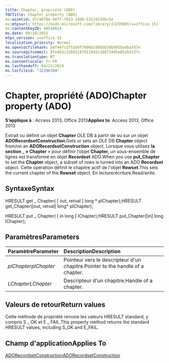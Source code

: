 ```yaml
---
title: Chapter, propriété (ADO)
TOCTitle: Chapter property (ADO)
ms:assetid: d7c9478e-487f-7023-1dd8-5313433dbc5e
ms:mtpsurl: https://msdn.microsoft.com/library/JJ250085(v=office.15)
ms:contentKeyID: 48548014
ms.date: 09/18/2015
mtps_version: v=office.15
localization_priority: Normal
ms.openlocfilehash: b4f4efc2ffab9f7996b2d805658b985badbaf87e
ms.sourcegitcommit: 8fe462c32b91c87911942c188f3445e85a54137c
ms.translationtype: MT
ms.contentlocale: fr-FR
ms.lasthandoff: 04/23/2019
ms.locfileid: "32296394"
---
```

# <a name="chapter-property-ado"></a><span data-ttu-id="85f62-102">Chapter, propriété (ADO)</span><span class="sxs-lookup"><span data-stu-id="85f62-102">Chapter property (ADO)</span></span>

<span data-ttu-id="85f62-103">**S’applique à** : Access 2013, Office 2013</span><span class="sxs-lookup"><span data-stu-id="85f62-103">**Applies to**: Access 2013, Office 2013</span></span>
 
<span data-ttu-id="85f62-104">Extrait ou définit un objet **Chapter** OLE DB à partir de ou sur un objet **ADORecordsetConstruction**.</span><span class="sxs-lookup"><span data-stu-id="85f62-104">Gets or sets an OLE DB **Chapter** object from/on an **ADORecordsetConstruction** object.</span></span> <span data-ttu-id="85f62-105">Lorsque vous utilisez **la section \_ « Chapter** » pour définir l’objet **Chapter,** un sous-ensemble de lignes est transformé en objet **Recordset** ADO.</span><span class="sxs-lookup"><span data-stu-id="85f62-105">When you use **put\_Chapter** to set the **Chapter** object, a subset of rows is turned into an ADO **Recordset** object.</span></span> <span data-ttu-id="85f62-106">Cette opération définit le chapitre actif de l'objet **Rowset**.</span><span class="sxs-lookup"><span data-stu-id="85f62-106">This sets the current chapter of the **Rowset** object.</span></span> <span data-ttu-id="85f62-107">En lecture/écriture.</span><span class="sxs-lookup"><span data-stu-id="85f62-107">Read/write.</span></span>

## <a name="syntax"></a><span data-ttu-id="85f62-108">Syntaxe</span><span class="sxs-lookup"><span data-stu-id="85f62-108">Syntax</span></span>

<span data-ttu-id="85f62-109">HRESULT get \_ Chapter( \[ out, retval \] long \* plChapter);</span><span class="sxs-lookup"><span data-stu-id="85f62-109">HRESULT get\_Chapter(\[out, retval\] long\* plChapter);</span></span>

<span data-ttu-id="85f62-110">HRESULT put \_ Chapter( \[ in long \] lChapter);</span><span class="sxs-lookup"><span data-stu-id="85f62-110">HRESULT put\_Chapter(\[in\] long lChapter);</span></span>

## <a name="parameters"></a><span data-ttu-id="85f62-111">Paramètres</span><span class="sxs-lookup"><span data-stu-id="85f62-111">Parameters</span></span>

|<span data-ttu-id="85f62-112">Paramètre</span><span class="sxs-lookup"><span data-stu-id="85f62-112">Parameter</span></span>|<span data-ttu-id="85f62-113">Description</span><span class="sxs-lookup"><span data-stu-id="85f62-113">Description</span></span>|
|:--------|:----------|
|<span data-ttu-id="85f62-114">*plChapter*</span><span class="sxs-lookup"><span data-stu-id="85f62-114">*plChapter*</span></span> |<span data-ttu-id="85f62-115">Pointeur vers le descripteur d'un chapitre.</span><span class="sxs-lookup"><span data-stu-id="85f62-115">Pointer to the handle of a chapter.</span></span>|
|<span data-ttu-id="85f62-116">*LChapter*</span><span class="sxs-lookup"><span data-stu-id="85f62-116">*LChapter*</span></span> |<span data-ttu-id="85f62-117">Descripteur d'un chapitre.</span><span class="sxs-lookup"><span data-stu-id="85f62-117">Handle of a chapter.</span></span>|

## <a name="return-values"></a><span data-ttu-id="85f62-118">Valeurs de retour</span><span class="sxs-lookup"><span data-stu-id="85f62-118">Return values</span></span>

<span data-ttu-id="85f62-119">Cette méthode de propriété renvoie les valeurs HRESULT standard, y compris S \_ OK et E \_ FAIL.</span><span class="sxs-lookup"><span data-stu-id="85f62-119">This property method returns the standard HRESULT values, including S\_OK and E\_FAIL.</span></span>

## <a name="applies-to"></a><span data-ttu-id="85f62-120">Champ d'application</span><span class="sxs-lookup"><span data-stu-id="85f62-120">Applies To</span></span>

[<span data-ttu-id="85f62-121">ADORecordsetConstruction</span><span class="sxs-lookup"><span data-stu-id="85f62-121">ADORecordsetConstruction</span></span>](adorecordsetconstruction-interface-ado.md)

